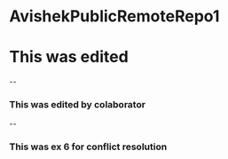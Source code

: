 # AvishekPublicRemoteRepo1
# This was edited
--
### This was edited by colaborator
--
### This was ex 6 for conflict resolution
